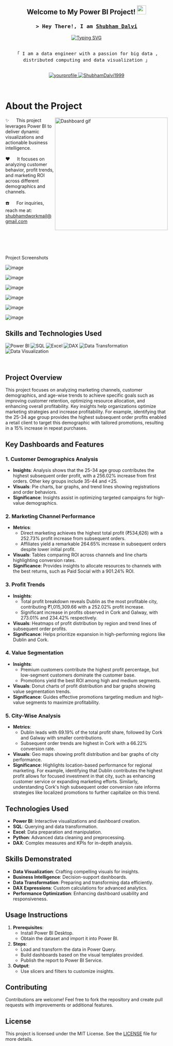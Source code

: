<h2 align="center">
  Welcome to My Power BI Project!
  <img src="https://media.giphy.com/media/hvRJCLFzcasrR4ia7z/giphy.gif" width="28">
</h2>

<!-- Intro  -->
<h3 align="center">
        <samp>&gt; Hey There!, I am
                <b><a target="_blank" href="https://www.linkedin.com/in/shubham-dalvi-21603316b">Shubham Dalvi</a></b>
        </samp>
</h3>

<div align="center">
<a href="https://git.io/typing-svg"><img src="https://readme-typing-svg.herokuapp.com?font=Fira+Code&pause=1000&random=false&width=435&lines=Spark+%7C+DataBricks++%7C+Power+BI+;Snowflake+%7C+Azure++%7C+Airflow;3+yrs+of+IT+experience+as+Analyst+%40+;Accenture+;Passionate+Data+Engineer+" alt="Typing SVG" /></a>
</div>

<p align="center"> 
  <samp>
    <br>
    「 I am a data engineer with a passion for big data , distributed computing and data visualization 」
    <br>
    <br>
  </samp>
</p>

<p align="center">
 <a href="https://www.linkedin.com/in/shubham-dalvi-21603316b" target="_blank">
  <img src="https://img.shields.io/badge/LinkedIn-0077B5?style=for-the-badge&logo=linkedin&logoColor=white" alt="yourprofile"/>
 </a>
 <a href="https://github.com/ShubhamDalvi1999" target="_blank">
  <img src="https://img.shields.io/badge/GitHub-181717?style=for-the-badge&logo=github&logoColor=white" alt="ShubhamDalvi1999"/>
 </a>
</p>
<br />

<!-- About Section -->
# About the Project

<p>
 <img align="right" width="350" src="https://media.giphy.com/media/3oKIPEqDGUULpEU0aQ/giphy.gif" alt="Dashboard gif" />
  
 ✨ &emsp; This project leverages Power BI to deliver dynamic visualizations and actionable business intelligence. <br/><br/>
 ❤️ &emsp; It focuses on analyzing customer behavior, profit trends, and marketing ROI across different demographics and channels. <br/><br/>
 ☎️ &emsp; For inquiries, reach me at: shubhamdworkmail@gmail.com<br/><br/>

</p>
<br/>
<br/>
<br/>

Project Screenshots


![image](https://github.com/user-attachments/assets/5a62603e-5493-4b26-bd06-fd2bf15f0360)


![image](https://github.com/user-attachments/assets/af6213b4-5bdb-4c0c-9410-978c19b4c56e)

![image](https://github.com/user-attachments/assets/942a89c5-85ed-4e86-9b43-f7c1cc5ec29a)

![image](https://github.com/user-attachments/assets/6741582f-527f-4f0d-898b-8c661828cd13)

![image](https://github.com/user-attachments/assets/db63ef5f-74c2-45d9-a6ed-12adddfcd45c)

![image](https://github.com/user-attachments/assets/84e67c4a-7145-4f6b-b4ae-c9969d549208)



## Skills and Technologies Used

![Power BI](https://img.shields.io/badge/Power_BI-F2C811?style=for-the-badge&logo=power-bi&logoColor=black)
![SQL](https://img.shields.io/badge/SQL-4479A1?style=for-the-badge&logo=sql&logoColor=white)
![Excel](https://img.shields.io/badge/Excel-217346?style=for-the-badge&logo=microsoft-excel&logoColor=white)
![DAX](https://img.shields.io/badge/DAX-FFB900?style=for-the-badge&logoColor=white)
![Data Transformation](https://img.shields.io/badge/Data_Transformation-48C9B0?style=for-the-badge)
![Data Visualization](https://img.shields.io/badge/Data_Visualization-3498DB?style=for-the-badge)

<br/>

## Project Overview

This project focuses on analyzing marketing channels, customer demographics, and age-wise trends to achieve specific goals such as improving customer retention, optimizing resource allocation, and enhancing overall profitability. Key insights help organizations optimize marketing strategies and increase profitability. For example, identifying that the 25-34 age group provides the highest subsequent order profits enabled a retail client to target this demographic with tailored promotions, resulting in a 15% increase in repeat purchases.

## Key Dashboards and Features

### 1. **Customer Demographics Analysis**
- **Insights**: Analysis shows that the 25-34 age group contributes the highest subsequent order profit, with a 256.02% increase from first orders. Other key groups include 35-44 and <25.
- **Visuals**: Pie charts, bar graphs, and trend lines showing registrations and order behaviors.
- **Significance**: Insights assist in optimizing targeted campaigns for high-value demographics.

### 2. **Marketing Channel Performance**
- **Metrics**:
  - Direct marketing achieves the highest total profit (₹534,626) with a 252.73% profit increase from subsequent orders.
  - Affiliates yield a remarkable 264.65% increase in subsequent orders despite lower initial profit.
- **Visuals**: Tables comparing ROI across channels and line charts highlighting conversion rates.
- **Significance**: Provides insights to allocate resources to channels with the best returns, such as Paid Social with a 901.24% ROI.

### 3. **Profit Trends**
- **Insights**:
  - Total profit breakdown reveals Dublin as the most profitable city, contributing ₹1,015,309.66 with a 252.02% profit increase.
  - Significant increase in profits observed in Cork and Galway, with 273.01% and 234.42% respectively.
- **Visuals**: Heatmaps of profit distribution by region and trend lines of subsequent order profits.
- **Significance**: Helps prioritize expansion in high-performing regions like Dublin and Cork.

### 4. **Value Segmentation**
- **Insights**:
  - Premium customers contribute the highest profit percentage, but low-segment customers dominate the customer base.
  - Promotions yield the best ROI among high and medium segments.
- **Visuals**: Donut charts of profit distribution and bar graphs showing value segmentation trends.
- **Significance**: Guides effective promotions targeting medium and high-value segments to maximize profitability.

### 5. **City-Wise Analysis**
- **Metrics**:
  - Dublin leads with 69.19% of the total profit share, followed by Cork and Galway with smaller contributions.
  - Subsequent order trends are highest in Cork with a 66.22% conversion rate.
- **Visuals**: Geo maps showing profit distribution and bar graphs of city performance.
- **Significance**: Highlights location-based performance for regional marketing. For example, identifying that Dublin contributes the highest profit allows for focused investment in that city, such as enhancing customer service or expanding marketing efforts. Similarly, understanding Cork's high subsequent order conversion rate informs strategies like localized promotions to further capitalize on this trend.

## Technologies Used
- **Power BI**: Interactive visualizations and dashboard creation.
- **SQL**: Querying and data transformation.
- **Excel**: Data preparation and manipulation.
- **Python**: Advanced data cleaning and preprocessing.
- **DAX**: Complex measures and KPIs for in-depth analysis.

## Skills Demonstrated
- **Data Visualization**: Crafting compelling visuals for insights.
- **Business Intelligence**: Decision-support dashboards.
- **Data Transformation**: Preparing and transforming data efficiently.
- **DAX Expressions**: Custom calculations for advanced analytics.
- **Performance Optimization**: Enhancing dashboard usability and responsiveness.

## Usage Instructions
1. **Prerequisites**:
   - Install Power BI Desktop.
   - Obtain the dataset and import it into Power BI.
2. **Steps**:
   - Load and transform the data in Power Query.
   - Build dashboards based on the visual templates provided.
   - Publish the report to Power BI Service.
3. **Output**:
   - Use slicers and filters to customize insights.

## Contributing
Contributions are welcome! Feel free to fork the repository and create pull requests with improvements or additional features.

## License
This project is licensed under the MIT License. See the [LICENSE](LICENSE) file for more details.
